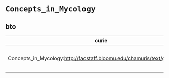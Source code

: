 # `Concepts_in_Mycology`
## bto
| curie                                                                       |   usages | nodes                                                                                                                                                                                                                            |
|-----------------------------------------------------------------------------|----------|----------------------------------------------------------------------------------------------------------------------------------------------------------------------------------------------------------------------------------|
| Concepts_in_Mycology:http://facstaff.bloomu.edu/chamuris/text/glossary.html |        2 | [http://purl.obolibrary.org/obo/BTO:0000660](https://bioregistry.io/http://purl.obolibrary.org/obo/BTO:0000660), [http://purl.obolibrary.org/obo/BTO:0000890](https://bioregistry.io/http://purl.obolibrary.org/obo/BTO:0000890) |
